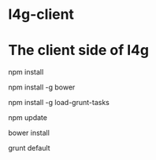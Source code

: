 l4g-client
==========

The client side of l4g
===

npm install

npm install -g bower

npm install -g load-grunt-tasks

npm update

bower install

grunt default
